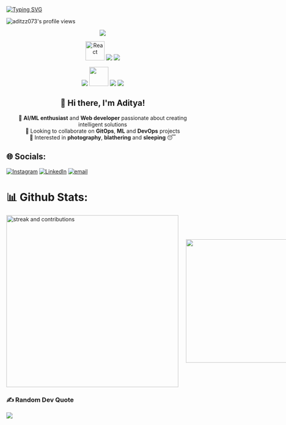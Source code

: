 <a href="https://git.io/typing-svg"><img src="https://readme-typing-svg.demolab.com?font=Fira+Code&weight=350&duration=3000&pause=1000&vCenter=true&random=true&width=300&height=40&lines=I'm+a+Web+Developer;I'm+an+Audiophile;I'm+a+Photographer;I'm+an+AIML+enthusiast" alt="Typing SVG" /></a>

![aditzz073's profile views](https://komarev.com/ghpvc/?username=aditzz073)

<p align="center">
    <img src="https://skillicons.dev/icons?i=python,js,ts,java,go,c,cpp" />
</p>

<p align="center">
    <img src="https://techstack-generator.vercel.app/react-icon.svg" alt="React" width="50" height="50" />
    <img src="https://skillicons.dev/icons?i=nextjs,nodejs,express,flask" />
    <img src="https://skillicons.dev/icons?i=tailwind,firebase,mysql" />
</p>

<p align="center">
    <img src="https://skillicons.dev/icons?i=docker" />
    <img src="https://techstack-generator.vercel.app/kubernetes-icon.svg" width="50" height="50" />
    <img src="https://skillicons.dev/icons?i=jenkins" />
    <img src="https://skillicons.dev/icons?i=git,github,githubactions,linux" />
</p>
<div align="center">

## 👋 **Hi there, I'm Aditya!**

</div>

<div align="center">
  
🔭 **AI/ML enthusiast** and **Web developer** passionate about creating intelligent solutions  
👯 Looking to collaborate on **GitOps**, **ML** and **DevOps** projects  
🌱 Interested in **photography**, **blathering** and **sleeping** 😴  

</div>


## 🌐 Socials:
[![Instagram](https://img.shields.io/badge/Instagram-%23E4405F.svg?logo=Instagram&logoColor=white)](https://instagram.com/adityaaa073) [![LinkedIn](https://img.shields.io/badge/LinkedIn-%230077B5.svg?logo=linkedin&logoColor=white)](https://linkedin.com/in/https://www.linkedin.com/in/aditya-pujer/) [![email](https://img.shields.io/badge/Email-D14836?logo=gmail&logoColor=white)](mailto:pujeradi@gmail.com) 

# 📊 Github Stats:
<div style="display: flex; gap: 20px; align-items: center;">
  <img src="https://github-readme-streak-stats.herokuapp.com/?user=aditzz073&theme=monokai&hide_border=true" width="450" alt="streak and contributions"/>
  <img src="https://github-readme-stats.vercel.app/api/top-langs/?username=aditzz073&theme=monokai&hide_border=true&include_all_commits=false&count_private=false&layout=compact" width="323" />
</div>

### ✍️ Random Dev Quote
![](https://quotes-github-readme.vercel.app/api?type=horizontal&theme=gruvbox)

